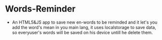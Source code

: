 # Words-Reminder

* An HTML5&JS app to save new en-words to be reminded and it let's you add the word's mean in you main lang, it uses localstorage to save data, so everyuser's words will be saved on his device untill he delete them.
